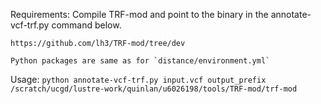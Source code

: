 Requirements:
    Compile TRF-mod and point to the binary in the annotate-vcf-trf.py command below.

    https://github.com/lh3/TRF-mod/tree/dev

    Python packages are same as for `distance/environment.yml`

Usage:
    ```python annotate-vcf-trf.py input.vcf output_prefix /scratch/ucgd/lustre-work/quinlan/u6026198/tools/TRF-mod/trf-mod```